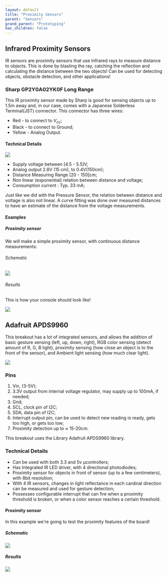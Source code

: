 ```yaml
---
layout: default
title: "Proximity Sensors"
parent: "Sensors"
grand_parent: "Prototyping"
has_children: false
---
```


## Infrared Proximity Sensors

IR sensors are proximity sensors that use  Infrared rays to  measure distance to 
objects. This is done by blasting the ray, catching the reflection and calculating 
the distance between the two objects! Can be used for detecting objects, obstacle 
detection, and other applications!

###  Sharp GP2Y0A02YK0F Long Range

This IR proximity sensor made by Sharp is good for sensing objects up to 1.5m 
away and, in our case, comes with a Japanese Solderless Terminal(JST) connector.
This connector has three wires:

* Red - to connect to $V_{cc}$;
* Black - to connect to Ground;
* Yellow - Analog Output.

#### Technical Details

![]({{site.baseurl}}/assets/images/proximity_1.png)

* Supply voltage  between [4.5 - 5.5]V;
* Analog output 2.8V (15 cm), to 0.4V(150cm);
* Distance Measuring Range [20 - 150]cm;
* Non linear (exponential) relation between distance and voltage;
* Consumption current : Typ. 33 mA;

Just like we did with the Pressure Sensor, the relation between distance and 
voltage is also not linear. A curve fitting was done over measured distances 
to have an estimate of the distance from the voltage measurements.

#### Examples

##### Proximity sensor
We will make a simple proximity sensor, with continuous distance measurements:

###### Schematic

![]({{site.baseurl}}/assets/images/proximity_2.png)
###### Results
This is how your console should look like!

![]({{site.baseurl}}/assets/images/proximity_1.gif)


## Adafruit APDS9960

This breakout has a lot of integrated sensors, and allows the addition of basic
gesture sensing (left, up, down, right), RGB color sensing (detect amount of R, 
G, B light), proximity sensing (how close an object is to the front of the 
sensor), and Ambient light sensing (how much clear light).

![]({{site.baseurl}}/assets/images/apds99603_1.png)

### Pins
1.  Vin, (3-5V);
2.  3.3V output from internal voltage regulator, may supply up to 100mA, if needed;
3.  Gnd;
4.  SCL, clock pin of I2C;
5.  SDA, data pin of I2C;
6.  Interrupt output pin, can be used to detect new reading is ready, gets too high, or gets too low;
7. Proximity detection up to ≈ 15-20cm.

This breakout uses the Library Adafruit APDS9960 library.

### Technical Details
* Can be used with both 3.3 and 5v µcontrollers;
* Has Integrated IR LED driver, with 4 directional photodiodes;
* Proximity sensor for objects in front of sensor (up to a few centimeters), with 8bit resolution;
* With 4 IR sensors, changes in light reflectance in each cardinal direction can be measured and used for gesture detection;
* Possesses configurable interrupt that can fire when a proximity threshold is broken, or when a color sensor reaches a certain threshold.

#### Proximity sensor
In this example we're going to test the proximity features of the board!

##### Schematic
![]({{site.baseurl}}/assets/images/apds99603_3.png)

##### Results
![]({{site.baseurl}}/assets/images/apds99603_1.gif)
